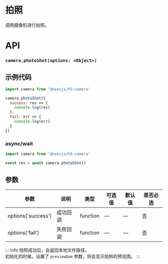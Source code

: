 # 拍照

调用摄像机进行拍照。

# API
### `camera.photoShot(options: <Object>)`
### 

## 示例代码

```js
import camera from '@neosjs/h5-camera'

camera.photoShot({
  success: res => {
    console.log(res)
  },
  fail: err => {
    console.log(err)
  }
})
```

### async/wait
```js
import camera from '@neosjs/h5-camera'

const res = await camera.photoShot()
```

## 参数

| 参数                        | 说明                       | 类型   | 可选值          | 默认值       | 是否必选 |
| --------------------------- | -------------------------- | ------ | --------------- | ------------ |------------ |
| options['success'] | 成功回调 | function | — | — | 否 |
| options['fail'] | 失败回调 | function | — | — | 否 |

::: info
拍照成功后，会返回本地文件路径。    
初始化的时候，设置了 `previewDom` 参数，将会显示拍照的预览图。
:::
